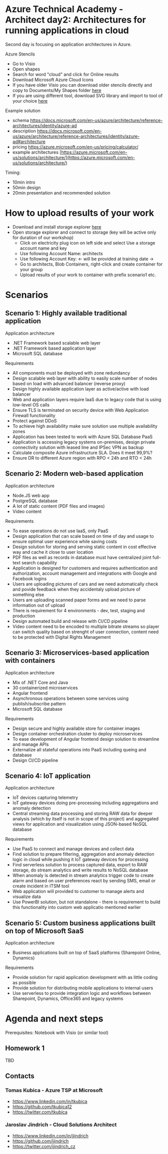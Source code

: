 # Azure Technical Academy - Architect day2:  Architectures for running applications in cloud
Second day is focusing on application architectures in Azure.

Azure Stencils
* Go to Visio
* Open shapes
* Search for word "cloud" and click for Online results
* Download Microsoft Azure Cloud Icons
* If you have older Visio you can download older stencils directly and copy to Documents/My Shapes folder [here](https://architects.blob.core.windows.net/visio/CnE_CloudV2.7.vss?st=2019-05-20T05%3A27%3A00Z&se=2020-05-21T07%3A27%3A00Z&sp=rl&sv=2018-03-28&sr=b&sig=IELwMsknjeDR3E2fQcfyDa1lOG3hHIiHvLe4gyXMn0U%3D)
* If you are using different tool, download SVG library and import to tool of your choice [here](https://www.microsoft.com/en-us/download/details.aspx?id=41937)

Example solution
- schema https://docs.microsoft.com/en-us/azure/architecture/reference-architectures/identity/azure-ad
- description https://docs.microsoft.com/en-us/azure/architecture/reference-architectures/identity/azure-ad#architecture
- pricing https://azure.microsoft.com/en-us/pricing/calculator/
- example architectures [https://azure.microsoft.com/en-us/solutions/architecture/](https://azure.microsoft.com/en-us/solutions/architecture/)

Timing: 
- 10min intro 
- 50min design
- 20min presentation and recommended solution

# How to upload results of your work
* Download and install storage explorer [here](https://azure.microsoft.com/en-us/features/storage-explorer/)
* Open storage explorer and connect to storage (key will be active only for duration of our workshop)
    * Click on electricity plug icon on left side and select Use a storage account name and key
    * Use following Account Name: architects
    * Use following Account Key: <- will be provided at training date ->
    * Go to architects, Blob Containers, right-click and create container for your group
    * Upload results of your work to container with prefix scenario1 etc.

# Scenarios

## Scenario 1: Highly available traditional application
Application architecture
- .NET Framework based scalable web layer
- .NET Framework based application layer
- Microsoft SQL database

Requirements
- All components must be deployed with zone redundancy
- Design scalable web layer with ability to easily scale number of nodes based on load with advanced balancer (reverse proxy)
- Design highly available application layer as active/active with load balancer
- Web and application layers require IaaS due to legacy code that is using low-level OS calls
- Ensure TLS is terminated on security device with Web Application Firewall functionality
- Protect against DDoS
- To achieve high availability make sure solution use multiple availability zones
- Application has been tested to work with Azure SQL Database PaaS
- Application is accessing legacy systems on-premises, design private connectivity solution with leased line and IPSec VPN as backup
- Calculate composite Azure infrastructure SLA. Does it meet 99,9%?
- Ensure DR to different Azure region with RPO < 24h and RTO < 24h

## Scenario 2: Modern web-based application
Application architecture
- Node.JS web app
- PostgreSQL database
- A lot of static content (PDF files and images)
- Video content

Requirements
- To ease operations do not use IaaS, only PaaS
- Design application that can scale based on time of day and usage to ensure optimal user experience while saving costs
- Design solution for storing and serving static content in cost effective way and cache it close to user location
- PDF files as well as records in database must have centralized joint full-text search capability
- Application is designed for customers and requires authentication and authorization, account management and integrations with Google and Facebook logins
- Users are uploading pictures of cars and we need automatically check and povide feedback when they accidentaly upload picture of something else
- Users are uploading scanned paper forms and we need to parse information out of upload
- There is requirement for 4 environments - dev, test, staging and production
- Design automated build and release with CI/CD pipeline
- Video content need to be encoded to multiple bitrate streams so player can switch quality based on strenght of user connection, content need to be protected with Digital Rights Management

## Scenario 3: Microservices-based application with containers
Application architecture
- Mix of .NET Core and Java
- 30 containerized microservices
- Angular frontend
- Asynchronous operations between some services using publish/subscribe pattern
- Microsoft SQL database

Requirements
- Design secure and highly available store for container images
- Design container orchestration cluster to deploy microservices
- To ease development of Angular frontend design solution to streamline and manage APIs
- Externalize all stateful operations into PaaS including queing and database
- Design CI/CD pipeline

## Scenario 4: IoT application
Application architecture
- IoT devices capturing telemetry
- IoT gateway devices doing pre-processing including aggregations and anomaly detection
- Central streaming data processing and storing RAW data for deeper analysis (which by itself is not in scope of this project) and aggregated views for application and visualization using JSON-based NoSQL database

Requirements
- Use PaaS to connect and manage devices and collect data
- Find solution to prepare filtering, aggregation and anomaly detection logic in cloud while pushing it IoT gateway devices for processing
- Find serverless solution to process captured data, export to RAW storage, do stream analytics and write results to NoSQL database
- When anomaly is detected in stream analytics trigger code to create alarm and based on user preferences react by sending SMS, email or create incident in ITSM tool
- Web application will provided to customer to manage alerts and visualize data
- Use PowerBI solution, but not standalone - there is requirement to build this functionality into custom web applicatio mentioned earlier

## Scenario 5: Custom business applications built on top of Microsoft SaaS
Application architecture
- Business applications built on top of SaaS platforms (Sharepoint Online, Dynamics)

Requirements
- Provide solution for rapid application development with as little coding as possible
- Provide solution for distributing mobile applications to internal users
- Use serverless to provide integration logic and workflows between Sharepoint, Dynamics, Office365 and legacy systems

# Agenda and next steps 

Prerequisites: Notebook with Visio (or similar tool)

## Homework 1
TBD

## Contacts

### Tomas Kubica - Azure TSP at Microsoft
- https://www.linkedin.com/in/tkubica
- https://github.com/tkubica12
- https://twitter.com/tkubica

### Jaroslav Jindrich - Cloud Solutions Architect
- https://www.linkedin.com/in/jjindrich
- https://github.com/jjindrich
- https://twitter.com/jjindrich_cz

